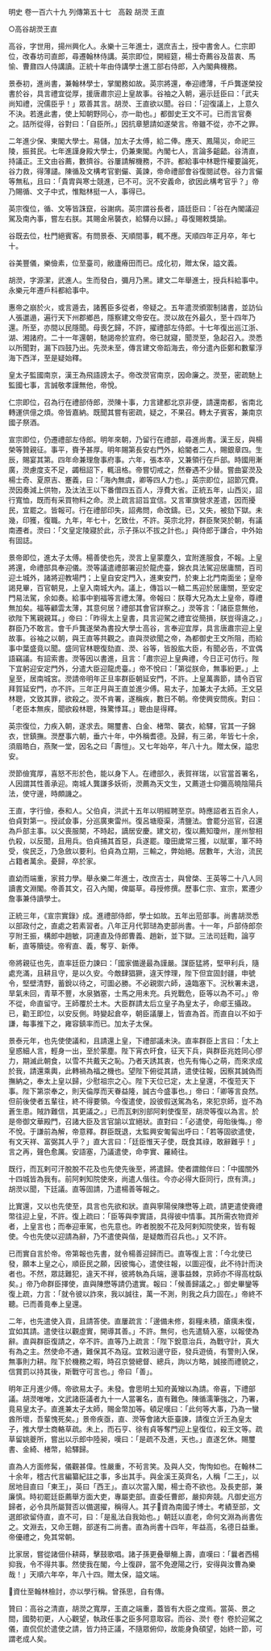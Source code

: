 明史
卷一百六十九
列傳第五十七　高穀 胡濙 王直

○高谷胡濙王直

高谷，字世用，揚州興化人。永樂十三年進士，選庶吉土，授中書舍人。仁宗即位，改春坊司直郎，尋遷翰林侍講。英宗即位，開經筵，楊士奇薦谷及苗衷、馬愉、曹鼐四人侍講讀。正統十年由侍講學士進工部右侍郎，入內閣典機務。

景泰初，進尚書，兼翰林學士，掌閣務如故。英宗將還，奉迎禮薄，千戶龔遂榮投書於谷，具言禮宜從厚，援唐肅宗迎上皇故事。谷袖之入朝，遍示廷臣曰：「武夫尚知禮，況儒臣乎！」眾善其言。胡濙、王直欲以聞。谷曰：「迎復議上，上意久不決。若進此書，使上知朝野同心，亦一助也。」都御史王文不可。已而言官奏之。詰所從得，谷對曰：「自臣所。」因抗章懇請如遂榮言。帝雖不從，亦不之罪。

二年進少保、東閣大學士。易儲，加太子太傅，給二俸。應天、鳳陽災，命祀三陵，振貧民。七年進謹身殿大學士，仍兼東閣。內閣七人，言論多齟齬。谷清直，持議正。王文由谷薦，數擠谷。谷屢請解機務，不許。都給事中林聰忤權要論死，谷力救，得薄譴。陳循及文構考官劉儼、黃諫，帝命禮部會谷復閱試卷。谷力言儼等無私，且曰：「貴胄與寒士競進，已不可。況不安義命，欲因此構考官乎？」帝乃賜循、文子中式，惟黜林挺一人，事得已。

英宗復位，循、文等皆誅竄，谷謝病。英宗謂谷長者，語廷臣曰：「谷在內閣議迎駕及南內事，嘗左右朕。其賜金帛襲衣，給驛舟以歸。」尋復賜敕獎諭。

谷既去位，杜門絕賓客。有問景泰、天順間事，輒不應。天順四年正月卒，年七十。

谷美豐儀，樂儉素，位至臺司，敝廬瘠田而已。成化初，贈太保，謚文義。

胡濙，字源潔，武進人。生而發白，彌月乃黑。建文二年舉進士，授兵科給事中。永樂元年遷戶科都給事中。

惠帝之崩於火，或言遁去，諸舊臣多從者，帝疑之。五年遣濙頒禦制諸書，並訪仙人張邋遢，遍行天下州郡鄉邑，隱察建文帝安在。濙以故在外最久，至十四年乃還。所至，亦間以民隱聞。母喪乞歸，不許，擢禮部左侍郎。十七年復出巡江浙、湖、湘諸府。二十一年還朝，馳謁帝於宣府。帝已就寢，聞濙至，急起召入。濙悉以所聞對，漏下四鼓乃出。先濙未至，傳言建文帝蹈海去，帝分遣內臣鄭和數輩浮海下西洋，至是疑始釋。

皇太子監國南京，漢王為飛語謗太子。帝改濙官南京，因命廉之。濙至，密疏馳上監國七事，言誠敬孝謹無他，帝悅。

仁宗即位，召為行在禮部侍郎，濙陳十事，力言建都北京非便，請還南都，省南北轉運供億之煩。帝皆嘉納。既聞其嘗有密疏，疑之，不果召。轉太子賓客，兼南京國子祭酒。

宣宗即位，仍遷禮部左侍郎。明年來朝，乃留行在禮部，尋進尚書。漢王反，與楊榮等贊親征。事平，賚予甚厚。明年賜第長安右門外，給閽者二人，賜銀章四。生辰，賜宴其第。四年命兼理詹事府事。六年，張本卒，又兼領行在戶部。時國用漸廣，濙慮度支不足，蠲租詔下，輒沮格。帝嘗切戒之，然眷遇不少替。嘗曲宴濙及楊士奇、夏原吉、蹇義，曰：「海內無虞，卿等四人力也。」英宗即位，詔節冗費。濙因奏減上供物，及汰法王以下番僧四五百人，浮費大省。正統五年，山西災，詔行寬恤，既而有采買物料之命。濙上疏言詔旨宜信。又言軍旗營求差遣，因而擾民，宜罷之。皆報可。行在禮部印失，詔弗問，命改鑄。已，又失，被劾下獄。未幾，印獲，復職。九年，年七十，乞致仕，不許。英宗北狩，群臣聚哭於朝，有議南遷者。濙曰：「文皇定陵寢於此，示子孫以不拔之計也。」與侍郎于謙合，中外始有固誌。

景帝即位，進太子太傅。楊善使也先，濙言上皇蒙塵久，宜附進服食，不報。上皇將還，命禮部具奉迎儀。濙等議遣禮部署迎於龍虎臺，錦衣具法駕迎居庸關，百司迎土城外，諸將迎教場門；上皇自安定門入，進東安門，於東上北門南面坐；皇帝謁見畢，百官朝見，上皇入南城大內。議上，傳旨以一轎二馬迎於居庸關，至安定門易法駕，余如奏。給事中劉福等言禮太薄。帝報曰：朕尊大兄為太上皇帝，尊禮無加矣。福等顧雲太薄，其意何居？禮部其會官詳察之。」濙等言：「諸臣意無他，欲陛下篤親親耳。」帝曰：「昨得太上皇書，具言迎駕之禮宜從簡損，朕豈得違之。」群臣乃不敢言。會千戶龔遂榮為書投大學士高谷，言奉迎宜厚，具言唐肅宗迎上皇故事。谷袖之以朝，與王直等共觀之。直與濙欲聞之帝，為都御史王文所阻，而給事中葉盛竟以聞。盛同官林聰復劾直、濙、谷等，皆股肱大臣，有聞必告，不宜偶語竊議。有詔索書。濙等因以書進，且言：「肅宗迎上皇典禮，今日正可仿行。陛下宜躬迎安定門外，分遣大臣迎龍虎臺。」帝不悅曰：「第從朕命，無事紛更。」上皇至，居南城宮。濙請帝明年正旦率群臣朝延安門，不許。上皇萬壽節，請令百官拜賀延安門，亦不許。三年正月與王直並進少傅。易太子，加兼太子太師。王文惡林聰，文致其罪，欲殺之。濙不肯署，遂稱疾，數日不朝。帝使興安問疾。對曰：「老臣本無疾，聞欲殺林聰，殊驚悸耳。」聰由是得釋。

英宗復位，力疾入朝，遂求去。賜璽書、白金、楮幣、襲衣，給驛，官其一子錦衣，世鎮撫。濙歷事六朝，垂六十年，中外稱耆德。及歸，有三弟，年皆七十余，須眉皓白，燕聚一堂，因名之曰「壽愷」。又七年始卒，年八十九。贈太保，謚忠安。

濙節儉寬厚，喜怒不形於色，能以身下人。在禮部久，表賀祥瑞，以官當首署名，人因謂其性善承迎。南城人龔謙多妖術，濙薦為天文生，又薦道士仰彌高曉陰陽兵法，使守邊，時頗譏之。

王直，字行儉，泰和人。父伯貞，洪武十五年以明經聘至京。時應詔者五百余人，伯貞對第一。授試僉事，分巡廣東雷州。復呂塘廢渠，清鹽法。會罷分巡官，召還為戶部主事。以父喪服闋，不時起，謫居安慶。建文初，復以薦知瓊州，崖州黎相仇殺，以反聞，且用兵。伯貞捕其首惡，兵遂罷。瓊田歲常三獲，以賦軍，軍不時受，俟民乏，乃急斂以要利。伯貞為立期，三輸之，弊始絕。居數年，大治，流民占籍者萬余。憂歸，卒於家。

直幼而端重，家貧力學。舉永樂二年進士，改庶吉士，與曾棨、王英等二十八人同讀書文淵閣。帝善其文，召入內閣，俾屬草。尋授修撰。歷事仁宗、宣宗，累遷少詹事兼侍讀學士。

正統三年，《宣宗實錄》成。進禮部侍郎，學士如故。五年出蒞部事。尚書胡濙悉以部政付之，直處之若素習者。八年正月代郭琎為吏部尚書。十一年，戶部侍郎奈亨附王振，構郎中趙敏，詞連直及侍郎曹義、趙新，並下獄。三法司廷鞫，論亨斬，直等贖徒。帝宥直、義，奪亨、新俸。

帝將親征也先，直率廷臣力諫曰：「國家備邊最為謹嚴。謀臣猛將，堅甲利兵，隨處充滿，且耕且守，是以久安。今敵肆猖獗，違天悖理，陛下但宜固封疆，申號令，堅壁清野，蓄銳以待之，可圖必勝。不必親禦六師，遠臨塞下。況秋署未退，旱氣未回，青草不豐，水泉猶塞，士馬之用未充。兵兇戰危，臣等以為不可。」帝不從，命直留守。王師覆於土木。大臣群請太后立皇子為皇太子，命郕王攝政。已，勸王即位，以安反側。時變起倉卒，朝臣議屢上，皆直為首。而直自以不如于謙，每事推下之，雍容鎮率而已。加太子太保。

景泰元年，也先使使議和，且請還上皇，下禮部議未決。直率群臣上言曰：「太上皇惑細人言，輕身一出，至於蒙塵。陛下宵衣旰食，征天下兵，與群臣兆姓同心僇力，期滅此朝食，以雪不共戴天之恥。乃者天誘其衷，也先有悔心之萌，而來求成於我，請還乘輿，此轉禍為福之機也。望陛下俯從其請，遣使往報，因察其誠偽而撫納之，奉太上皇以歸，少慰祖宗之心。陛下天位已定，太上皇還，不復蒞天下事。陛下第崇奉之，則天倫厚而天眷益隆，誠古今盛事也。」帝曰：「卿等言良然。但前後使者五輩往，終不得要領。今復遣使，設彼假送駕為名，來犯京師，豈不為蒼生患。賊詐難信，其更議之。」已而瓦剌別部阿剌使復至，胡濙等復以為言。於是帝御文華殿門，召諸大臣及言官諭以宜絕狀。直對曰：「必遣使，毋貽後悔。」帝不悅。于謙前為解，帝意釋。群臣既退，太監興安匍匐出呼曰：「若等固欲遣使，有文天祥、富弼其人乎？」直大言曰：「廷臣惟天子使，既食其祿，敢辭難乎！」言之再，聲色愈厲。安語塞，乃議遣使，命李實、羅綺往。

既行，而瓦剌可汗脫脫不花及也先使先後至，將遣歸。使者謂館伴曰：「中國關外十四城皆為我有。前阿剌知院使來，尚遣人偕往。今亦必得大臣同行，庶有濟。」胡濙以聞，下廷議。直等固請，乃遣楊善等報之。

比實還，又以也先使至，具言也先欲和狀。直與寧陽侯陳懋等上疏，請更遣使賫禮幣往迎上皇，不許。復上疏曰：「臣等與李實語，具得彼中情事。其所需衣物資斧者，上皇言也；而奉迎車駕，也先意也。昨者脫脫不花及阿剌知院使來，皆有報使。今也先使以迎請為辭，乃不遣使與偕，是疑敵而召兵也。」又不許。

已而實自言於帝。帝第報也先書，就令楊善迎歸而已。直等復上言：「今北使已發，願本上皇之心，順臣民之願，因彼悔心，遣使往報，以圖迎復，此不待計而決者也。不然，眾誌難犯，違天不祥，彼將執為兵端，邊事益棘，京師亦不得高枕臥矣。」帝乃命群臣擇使，直與陳懋等請仍遣實。報曰：「候善歸議之。」御史畢鑾等復上疏，力言：「就令彼以詐來，我以誠往，萬一不測，則我之兵力固在。」帝終不聽。已而善竟奉上皇還。

二年，也先遣使入貢，且請答使。直屢疏言：「邊備未修，芻糧未積，瘡痍未復，宜如其請。遣使往以觀虛實，開導其善。」不許。無何，也先遣騎入塞，以報使為辭。直與群臣復請之，卒不許。直等乃上疏言：「陛下銳意治兵，為戰守計，真大有為之主。然使命不通，難保其不為寇。宜敕沿邊守臣，發兵遊僥，有警則入保，無事則力耕。陛下於機務之暇，時召京營總督、總兵，詢以方略，誠接而禮貌之，信賞罰以持其後，斯戰守可言也。」帝曰「善」。

明年正月進少傅。帝欲易太子。未發。會思明土知府黃矰以為請。帝喜，下禮部議。胡濙唯唯，文武諸臣議者九十一人當署名，直有難色。陳循濡筆強之，乃署，竟易皇太子。直進兼太子太師，賜金幣加等。頓足嘆曰：「此何等大事，乃為一蠻酋所壞，吾輩愧死矣。」景帝疾亟，直、濙等會諸大臣臺諫，請復立沂王為皇太子，推大學士商輅草疏。未上，而石亨、徐有貞等奪門迎上皇復位，殺王文等。疏草留姚夔所，嘗出以示郎中陸昶，嘆曰：「是疏不及進，天也。」直遂乞休。賜璽書、金綺、楮幣，給驛歸。

直為人方面修髯，儀觀甚偉。性嚴重，不茍言笑。及與人交，恂恂如也。在翰林二十余年，稽古代言編纂紀註之事，多出其手。與金溪王英齊名，人稱「二王」，以居地目直曰「東王」，英曰「西王」。直以次當入閣，楊士奇不欲也。及長吏部，兼廉慎。時初罷廷臣薦舉方面大吏，專屬吏部。直委任曹郎，嚴抑奔競。凡御史巡方歸者，必令具所屬賢否以備選擢，稱得人。其子資為南國子博士。考績至部，文選郎欲留侍直，直不可，曰：「是亂法自我始也。」朝廷以直老，命何文淵為尚書佐之。文淵去，又命王翺，部遂有二尚書。直為尚書十四年，年益高，名德日益重。帝優禮之，免其常朝。

比家居，嘗從諸佃仆耕蒔，擊鼓歌唱。諸子孫更叠舉觴上壽，直嘆曰：「曩者西楊抑我，令不得共事。然使我在閣，今上復辟，當不免遼陽之行，安得與汝曹為樂哉！」天順六年卒，年八十四。贈太保，謚文端。

資仕至翰林檢討，亦以學行稱。曾孫思，自有傳。

贊曰：高谷之清直，胡濙之寬厚，王直之端重，蓋皆有大臣之度焉。當英、景之間，國勢初更，人心觀望，執政任事之臣多阿意取容。而谷、濙忄卷忄卷於迎駕之儀，直侃侃於遣使之請，皆力持正議，不隨眾俯仰，故能身負碩望，始終一節，可謂老成人矣。